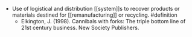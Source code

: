 - Use of logistical and distribution [[system]]s to recover products or materials destined for [[remanufacturing]] or recycling. #definition
	- Elkington, J. (1998). Cannibals with forks: The triple bottom line of 21st century business. New Society Publishers.
